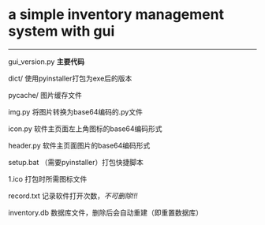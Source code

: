# a simple inventory management system with gui

- - -

gui_version.py  **主要代码**

dict/ 使用pyinstaller打包为exe后的版本

pycache/ 图片缓存文件

img.py 将图片转换为base64编码的.py文件

icon.py 软件主页面左上角图标的base64编码形式

header.py 软件主页面图片的base64编码形式

setup.bat （需要pyinstaller）打包快捷脚本

1.ico 打包时所需图标文件

record.txt 记录软件打开次数，*不可删除!!!*

inventory.db 数据库文件，删除后会自动重建（即重置数据库）

